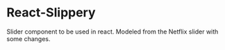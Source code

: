 # React-Slippery

Slider component to be used in react. Modeled from the Netflix slider with some changes.
